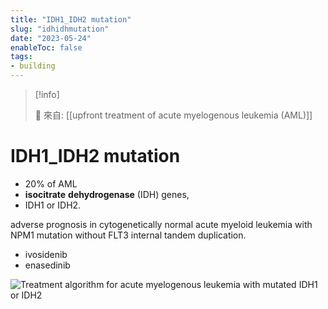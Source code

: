 ```yaml
---
title: "IDH1_IDH2 mutation"
slug: "idhidhmutation"
date: "2023-05-24"
enableToc: false
tags:
- building
---
```


> [!info]
>
> 🌱 來自: [[upfront treatment of acute myelogenous leukemia (AML)]]

# IDH1_IDH2 mutation

* 20% of AML
* **isocitrate** **dehydrogenase** (IDH) genes,
* IDH1 or IDH2.

adverse prognosis in cytogenetically normal acute myeloid leukemia
with NPM1 mutation without FLT3 internal tandem duplication.

* ivosidenib
* enasedinib


![Treatment algorithm for acute myelogenous leukemia with mutated IDH1 or IDH2](https://i.imgur.com/XvIETbR.png)
